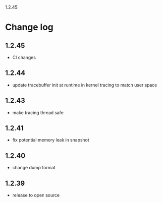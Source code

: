 1.2.45

# Change log
## 1.2.45
- CI changes
## 1.2.44
- update tracebuffer init at runtime in kernel tracing to match user space 
## 1.2.43
- make tracing thread safe
## 1.2.41
- fix potential memory leak in snapshot
## 1.2.40
- change dump format
## 1.2.39
- release to open source

